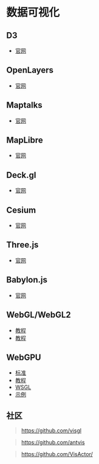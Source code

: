 # 数据可视化

## D3

- [官网](https://d3js.org/)

## OpenLayers

- [官网](https://openlayers.org/)

## Maptalks

- [官网](https://maptalks.org/)

## MapLibre

- [官网](https://maplibre.org/)

## Deck.gl

- [官网](https://deck.gl/)

## Cesium

- [官网](https://cesium.com/)

## Three.js 

- [官网](https://threejs.org/)

## Babylon.js

- [官网](https://www.babylonjs.com/)

## WebGL/WebGL2

- [教程](https://webglfundamentals.org/)
- [教程](https://webgl2fundamentals.org/)

## WebGPU

- [标准](https://github.com/gpuweb/gpuweb/wiki/Implementation-Status)
- [教程](https://webgpufundamentals.org/)
- [WSGL](https://www.w3.org/TR/WGSL/)
- [示例](https://github.com/webgpu/webgpu-samples)


## 社区

> https://github.com/visgl

> https://github.com/antvis

> https://github.com/VisActor/